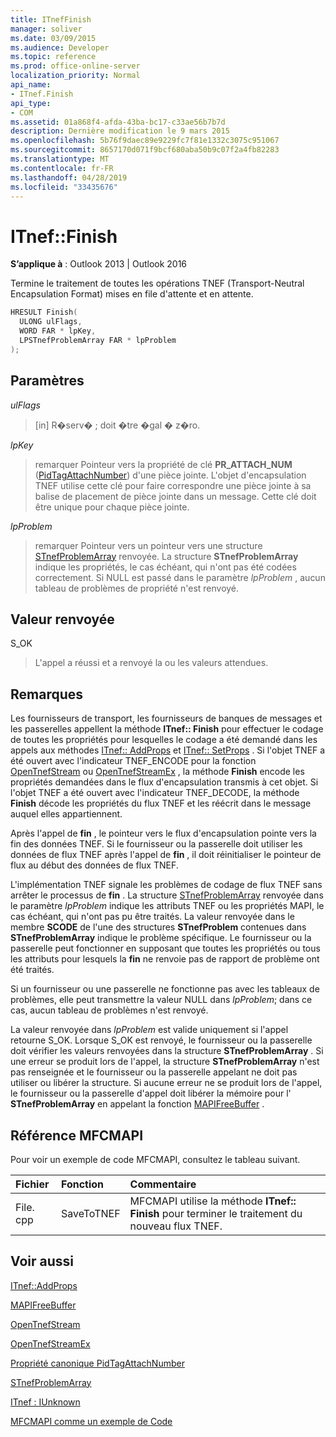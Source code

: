 ```yaml
---
title: ITnefFinish
manager: soliver
ms.date: 03/09/2015
ms.audience: Developer
ms.topic: reference
ms.prod: office-online-server
localization_priority: Normal
api_name:
- ITnef.Finish
api_type:
- COM
ms.assetid: 01a868f4-afda-43ba-bc17-c33ae56b7b7d
description: Dernière modification le 9 mars 2015
ms.openlocfilehash: 5b76f9daec89e9229fc7f81e1332c3075c951067
ms.sourcegitcommit: 8657170d071f9bcf680aba50b9c07f2a4fb82283
ms.translationtype: MT
ms.contentlocale: fr-FR
ms.lasthandoff: 04/28/2019
ms.locfileid: "33435676"
---
```

# <a name="itneffinish"></a>ITnef::Finish

  
  
**S’applique à** : Outlook 2013 | Outlook 2016 
  
Termine le traitement de toutes les opérations TNEF (Transport-Neutral Encapsulation Format) mises en file d'attente et en attente. 
  
```cpp
HRESULT Finish(
  ULONG ulFlags,
  WORD FAR * lpKey,
  LPSTnefProblemArray FAR * lpProblem
);
```

## <a name="parameters"></a>Paramètres

 _ulFlags_
  
> [in] R�serv� ; doit �tre �gal � z�ro.
    
 _lpKey_
  
> remarquer Pointeur vers la propriété de clé **PR_ATTACH_NUM** ([PidTagAttachNumber](pidtagattachnumber-canonical-property.md)) d'une pièce jointe. L'objet d'encapsulation TNEF utilise cette clé pour faire correspondre une pièce jointe à sa balise de placement de pièce jointe dans un message. Cette clé doit être unique pour chaque pièce jointe.
    
 _lpProblem_
  
> remarquer Pointeur vers un pointeur vers une structure [STnefProblemArray](stnefproblemarray.md) renvoyée. La structure **STnefProblemArray** indique les propriétés, le cas échéant, qui n'ont pas été codées correctement. Si NULL est passé dans le paramètre _lpProblem_ , aucun tableau de problèmes de propriété n'est renvoyé. 
    
## <a name="return-value"></a>Valeur renvoyée

S_OK 
  
> L'appel a réussi et a renvoyé la ou les valeurs attendues.
    
## <a name="remarks"></a>Remarques

Les fournisseurs de transport, les fournisseurs de banques de messages et les passerelles appellent la méthode **ITnef:: Finish** pour effectuer le codage de toutes les propriétés pour lesquelles le codage a été demandé dans les appels aux méthodes [ITnef:: AddProps](itnef-addprops.md) et [ITnef:: SetProps](itnef-setprops.md) . Si l'objet TNEF a été ouvert avec l'indicateur TNEF_ENCODE pour la fonction [OpenTnefStream](opentnefstream.md) ou [OpenTnefStreamEx](opentnefstreamex.md) , la méthode **Finish** encode les propriétés demandées dans le flux d'encapsulation transmis à cet objet. Si l'objet TNEF a été ouvert avec l'indicateur TNEF_DECODE, la méthode **Finish** décode les propriétés du flux TNEF et les réécrit dans le message auquel elles appartiennent. 
  
Après l'appel de **fin** , le pointeur vers le flux d'encapsulation pointe vers la fin des données TNEF. Si le fournisseur ou la passerelle doit utiliser les données de flux TNEF après l'appel de **fin** , il doit réinitialiser le pointeur de flux au début des données de flux TNEF. 
  
L'implémentation TNEF signale les problèmes de codage de flux TNEF sans arrêter le processus de **fin** . La structure [STnefProblemArray](stnefproblemarray.md) renvoyée dans le paramètre _lpProblem_ indique les attributs TNEF ou les propriétés MAPI, le cas échéant, qui n'ont pas pu être traités. La valeur renvoyée dans le membre **SCODE** de l'une des structures **STnefProblem** contenues dans **STnefProblemArray** indique le problème spécifique. Le fournisseur ou la passerelle peut fonctionner en supposant que toutes les propriétés ou tous les attributs pour lesquels la **fin** ne renvoie pas de rapport de problème ont été traités. 
  
Si un fournisseur ou une passerelle ne fonctionne pas avec les tableaux de problèmes, elle peut transmettre la valeur NULL dans _lpProblem_; dans ce cas, aucun tableau de problèmes n'est renvoyé. 
  
La valeur renvoyée dans _lpProblem_ est valide uniquement si l'appel retourne S_OK. Lorsque S_OK est renvoyé, le fournisseur ou la passerelle doit vérifier les valeurs renvoyées dans la structure **STnefProblemArray** . Si une erreur se produit lors de l'appel, la structure **STnefProblemArray** n'est pas renseignée et le fournisseur ou la passerelle appelant ne doit pas utiliser ou libérer la structure. Si aucune erreur ne se produit lors de l'appel, le fournisseur ou la passerelle d'appel doit libérer la mémoire pour l' **STnefProblemArray** en appelant la fonction [MAPIFreeBuffer](mapifreebuffer.md) . 
  
## <a name="mfcmapi-reference"></a>Référence MFCMAPI

Pour voir un exemple de code MFCMAPI, consultez le tableau suivant.
  
|**Fichier**|**Fonction**|**Commentaire**|
|:-----|:-----|:-----|
|File. cpp  <br/> |SaveToTNEF  <br/> |MFCMAPI utilise la méthode **ITnef:: Finish** pour terminer le traitement du nouveau flux TNEF.  <br/> |
   
## <a name="see-also"></a>Voir aussi



[ITnef::AddProps](itnef-addprops.md)
  
[MAPIFreeBuffer](mapifreebuffer.md)
  
[OpenTnefStream](opentnefstream.md)
  
[OpenTnefStreamEx](opentnefstreamex.md)
  
[Propriété canonique PidTagAttachNumber](pidtagattachnumber-canonical-property.md)
  
[STnefProblemArray](stnefproblemarray.md)
  
[ITnef : IUnknown](itnefiunknown.md)


[MFCMAPI comme un exemple de Code](mfcmapi-as-a-code-sample.md)

